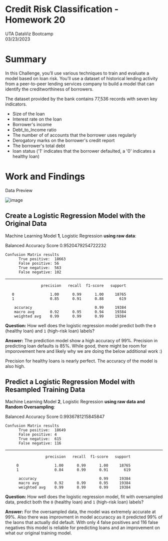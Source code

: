 # Credit Risk Classification - Homework 20
UTA DataViz Bootcamp <br>
03/23/2023

# Summary

In this Challenge, you’ll use various techniques to train and evaluate a model based on loan risk. You’ll use a dataset of historical lending activity from a peer-to-peer lending services company to build a model that can identify the creditworthiness of borrowers.

The dataset provided by the bank contains 77,536 records with seven key indicators.

* Size of the loan
* Interest rate on the loan
* Borrower's income
* Debt_to_Income ratio
* The number of of accounts that the borrower uses regularly
* Derogatory marks on the borrower's credit report
* The borrower's total debt
* loan status ('1' indicates that the borrower defaulted, a '0' indicates a healthy loan)


# Work and Findings

Data Preview

![image](https://user-images.githubusercontent.com/36682023/227839168-06bdc7af-7381-4630-9eeb-97e286232813.png)


## Create a Logistic Regression Model with the Original Data

Machine Learning Model **1**, Logistic Regression **using raw data**:

  Balanced Accuracy Score 0.9520479254722232

    Confusion Matrix results
          True positive:  18663   
          False positive: 56
          True negative:  563
          False negative: 102

---

                    precision   recall  f1-score   support

       0                1.00      0.99      1.00     18765
       1                0.85      0.91      0.88       619

        accuracy                            0.99     19384
        macro avg       0.92      0.95      0.94     19384
        weighted avg    0.99      0.99      0.99     19384


**Question:** How well does the logistic regression model predict both the `0` (healthy loan) and `1` (high-risk loan) labels?

**Answer:** The prediction model show a high accuracy of 99%. Precision in predicting loan defaults is 85%.  While good, there might be room for imporovement here and likely why we are doing the below additional work :)   

Precision for healthy loans is nearly perfect. The accuracy of the model is also high. 

## Predict a Logistic Regression Model with Resampled Training Data

Machine Learning Model **2**, Logistic Regression **using raw data and Random Oversampling**:

  Balanced Accuracy Score 0.9936781215845847

    Confusion Matrix results
          True positive:  18649  
          False positive: 4
          True negative:  615
          False negative: 116

---

                      precision   recall  f1-score   support

         0                1.00      0.99      1.00     18765
         1                0.84      0.99      0.91       619

          accuracy                            0.99     19384
          macro avg       0.92      0.99      0.95     19384
          weighted avg    0.99      0.99      0.99     19384


**Question:** How well does the logistic regression model, fit with oversampled data, predict both the `0` (healthy loan) and `1` (high-risk loan) labels?

**Answer:** For the oversampled data, the model was extremely accurate at 99%.  Also there was improvment in model accuraccy as it predicted 99% of the laons that actually did default.  With only 4 false positives and 116 false negatives this model is reliable for predicting loans and an improvement on what our original training model. 

